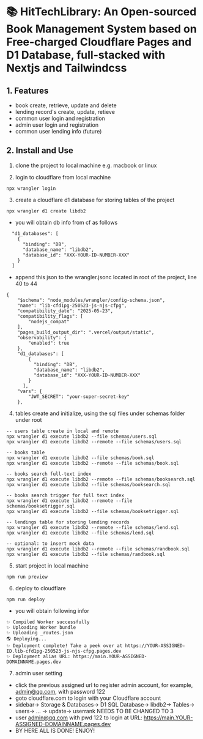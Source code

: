 # 📚 HitTechLibrary: An Open-sourced Book Management System based on Free-charged Cloudflare Pages and D1 Database, full-stacked with Nextjs and Tailwindcss

## 1. Features
- book create, retrieve, update and delete
- lending record's create, update, retieve
- common user login and registration
- admin user login and registration
- common user lending info (future)
  
## 2. Install and Use
1. clone the project to local machine e.g. macbook or linux

2. login to cloudflare from local machine
~~~
npx wrangler login
~~~

3. create a cloudflare d1 database for storing tables of the project
~~~
npx wrangler d1 create libdb2
~~~

- you will obtain db info from cf as follows
~~~
  "d1_databases": [
    {
      "binding": "DB",
      "database_name": "libdb2",
      "database_id": "XXX-YOUR-ID-NUMBER-XXX"
    }
  ]
~~~
- append this json to the wrangler.jsonc located in root of the project, line 40 to 44
~~~
{
	"$schema": "node_modules/wrangler/config-schema.json",
	"name": "lib-cfd1pg-250523-js-njs-cfpg",
	"compatibility_date": "2025-05-23",
	"compatibility_flags": [
		"nodejs_compat"
	],
	"pages_build_output_dir": ".vercel/output/static",
	"observability": {
		"enabled": true
	},
	"d1_databases": [
		{
		  "binding": "DB",
		  "database_name": "libdb2",
		  "database_id": "XXX-YOUR-ID-NUMBER-XXX"
		}
	  ],
	"vars": { 
		"JWT_SECRET": "your-super-secret-key" 
	},
~~~

4. tables create and initialize, using the sql files under schemas folder under root
~~~
-- users table create in local and remote
npx wrangler d1 execute libdb2 --file schemas/users.sql
npx wrangler d1 execute libdb2 --remote --file schemas/users.sql

-- books table
npx wrangler d1 execute libdb2 --file schemas/book.sql
npx wrangler d1 execute libdb2 --remote --file schemas/book.sql

-- books search full-text index
npx wrangler d1 execute libdb2 --remote --file schemas/booksearch.sql
npx wrangler d1 execute libdb2 --file schemas/booksearch.sql

-- books search trigger for full text index
npx wrangler d1 execute libdb2 --remote --file schemas/booksetrigger.sql
npx wrangler d1 execute libdb2 --file schemas/booksetrigger.sql

-- lendings table for storing lending records
npx wrangler d1 execute libdb2 --remote --file schemas/lend.sql
npx wrangler d1 execute libdb2 --file schemas/lend.sql

-- optional: to insert mock data
npx wrangler d1 execute libdb2 --remote --file schemas/randbook.sql
npx wrangler d1 execute libdb2 --file schemas/randbook.sql
~~~

5. start project in local machine
~~~
npm run preview
~~~

6. deploy to cloudflare
~~~
npm run deploy
~~~
- you will obtain following infor
~~~
✨ Compiled Worker successfully
✨ Uploading Worker bundle
✨ Uploading _routes.json
🌎 Deploying...
✨ Deployment complete! Take a peek over at https://YOUR-ASSIGNED-ID.lib-cfd1pg-250523-js-njs-cfpg.pages.dev
✨ Deployment alias URL: https://main.YOUR-ASSIGNED-DOMAINNAME.pages.dev
~~~

7. admin user setting
- click the previous assigned url to register admin account, for example, admin@qq.com, with password 122
- goto cloudflare.com to login with your Cloudflare account
- sidebar-> Storage & Databases-> D1 SQL Database-> libdb2-> Tables-> users-> ... -> update-> userrank NEEDS TO BE CHANGED TO 3
- user admin@qq.com with pwd 122 to login at URL: https://main.YOUR-ASSIGNED-DOMAINNAME.pages.dev
- BY HERE ALL IS DONE! ENJOY!












